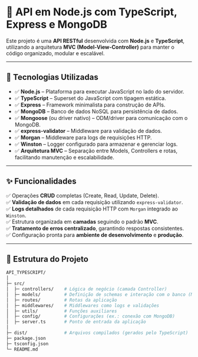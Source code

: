 # 🚀 API em Node.js com TypeScript, Express e MongoDB

Este projeto é uma **API RESTful** desenvolvida com **Node.js** e **TypeScript**, utilizando a arquitetura **MVC (Model-View-Controller)** para manter o código organizado, modular e escalável.

---

## 📌 **Tecnologias Utilizadas**
- ✅ **Node.js** – Plataforma para executar JavaScript no lado do servidor.
- ✅ **TypeScript** – Superset do JavaScript com tipagem estática.
- ✅ **Express** – Framework minimalista para construção de APIs.
- ✅ **MongoDB** – Banco de dados NoSQL para persistência de dados.
- ✅ **Mongoose** (ou driver nativo) – ODM/driver para comunicação com o MongoDB.
- ✅ **express-validator** – Middleware para validação de dados.
- ✅ **Morgan** – Middleware para logs de requisições HTTP.
- ✅ **Winston** – Logger configurado para armazenar e gerenciar logs.
- ✅ **Arquitetura MVC** – Separação entre Models, Controllers e rotas, facilitando manutenção e escalabilidade.

---

## ✨ **Funcionalidades**
✅ Operações **CRUD** completas (Create, Read, Update, Delete).  
✅ **Validação de dados** em cada requisição utilizando `express-validator`.  
✅ **Logs detalhados** de cada requisição HTTP com `Morgan` integrado ao `Winston`.  
✅ Estrutura organizada em **camadas** seguindo o padrão **MVC**.  
✅ **Tratamento de erros centralizado**, garantindo respostas consistentes.  
✅ Configuração pronta para **ambiente de desenvolvimento** e **produção**.

---

## 📂 **Estrutura do Projeto**
```bash
API_TYPESCRIPT/
│
├─ src/
│  ├─ controllers/    # Lógica de negócio (camada Controller)
│  ├─ models/         # Definição de schemas e interação com o banco (Model)
│  ├─ routes/         # Rotas da aplicação
│  ├─ middlewares/    # Middlewares como logs e validações
│  ├─ utils/          # Funções auxiliares
│  ├─ config/         # Configurações (ex.: conexão com MongoDB)
│  ├─ server.ts       # Ponto de entrada da aplicação
│
├─ dist/              # Arquivos compilados (gerados pelo TypeScript)
├─ package.json
├─ tsconfig.json
└─ README.md
